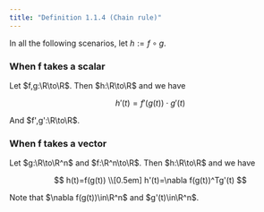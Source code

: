 ```yaml
---
title: "Definition 1.1.4 (Chain rule)"
---
```


In all the following scenarios, let $h:=f\circ g$.

### When f takes a scalar

Let $f,g:\R\to\R$. Then $h:\R\to\R$ and we have

$$
h'(t)=f'(g(t))\cdot g'(t)
$$

And $f',g':\R\to\R$.

### When f takes a vector

Let $g:\R\to\R^n$ and $f:\R^n\to\R$. Then $h:\R\to\R$ and we have

$$
h(t)=f(g(t)) \\[0.5em]
h'(t)=\nabla f(g(t))^Tg'(t)
$$

Note that $\nabla f(g(t))\in\R^n$ and $g'(t)\in\R^n$.
